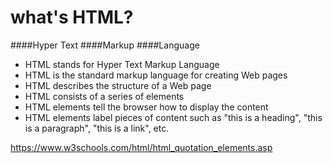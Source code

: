 # what's HTML?
####Hyper Text
####Markup
####Language
- HTML stands for Hyper Text Markup Language
- HTML is the standard markup language for creating Web pages
- HTML describes the structure of a Web page
- HTML consists of a series of elements
- HTML elements tell the browser how to display the content
- HTML elements label pieces of content such as "this is a heading", "this is a paragraph", "this is a link", etc.




https://www.w3schools.com/html/html_quotation_elements.asp